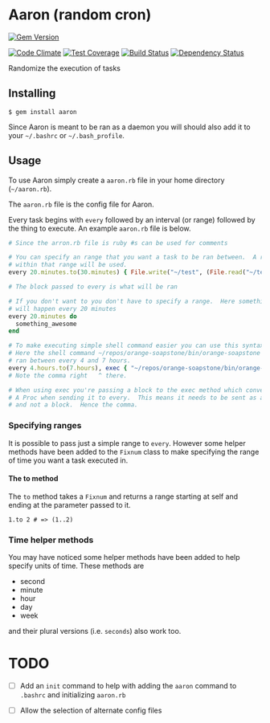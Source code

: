# Aaron (random cron)

[![Gem Version](https://badge.fury.io/rb/aaron.svg)](http://badge.fury.io/rb/aaron)

[![Code Climate](https://codeclimate.com/github/legion-of-bots/aaron/badges/gpa.svg)](https://codeclimate.com/github/legion-of-bots/aaron) [![Test Coverage](https://codeclimate.com/github/legion-of-bots/aaron/badges/coverage.svg)](https://codeclimate.com/github/legion-of-bots/aaron) [![Build Status](https://travis-ci.org/legion-of-bots/aaron.svg?branch=master)](https://travis-ci.org/legion-of-bots/aaron) [![Dependency Status](https://gemnasium.com/legion-of-bots/aaron.svg)](https://gemnasium.com/legion-of-bots/aaron)

Randomize the execution of tasks

## Installing

    $ gem install aaron

Since Aaron is meant to be ran as a daemon you will should also add it to your
`~/.bashrc` or `~/.bash_profile`.

## Usage

To use Aaron simply create a `aaron.rb` file in your home directory (`~/aaron.rb`).

The `aaron.rb` file is the config file for Aaron.

Every task begins with `every` followed by an interval (or range) followed by
the thing to execute. An example `aaron.rb` file is below.

```ruby
# Since the arron.rb file is ruby #s can be used for comments

# You can specify an range that you want a task to be ran between.  A random time
# within that range will be used.
every 20.minutes.to(30.minutes) { File.write("~/test", (File.read("~/test").to_i || 1) + 1) }

# The block passed to every is what will be ran

# If you don't want to you don't have to specify a range.  Here something_awesome
# will happen every 20 minutes
every 20.minutes do
  something_awesome
end

# To make executing simple shell command easier you can use this syntax below.
# Here the shell command ~/repos/orange-soapstone/bin/orange-soapstone will be
# ran between every 4 and 7 hours.
every 4.hours.to(7.hours), exec { "~/repos/orange-soapstone/bin/orange-soapstone" }
# Note the comma right   ^ there.

# When using exec you're passing a block to the exec method which converts it to
# A Proc when sending it to every.  This means it needs to be sent as an argument
# and not a block.  Hence the comma.
```

### Specifying ranges

It is possible to pass just a simple range to `every`.  However some helper
methods have been added to the `Fixnum` class to make specifying the range of
time you want a task executed in.

#### The to method

The `to` method takes a `Fixnum` and returns a range starting at self and ending
at the parameter passed to it.

    1.to 2 # => (1..2)

### Time helper methods

You may have noticed some helper methods have been added to help specify units
of time.  These methods are

- second
- minute
- hour
- day
- week

and their plural versions (i.e. `seconds`) also work too.

# TODO

- [ ] Add an `init` command to help with adding the `aaron` command to `.bashrc` and initializing `aaron.rb`
- [ ] Allow the selection of alternate config files


